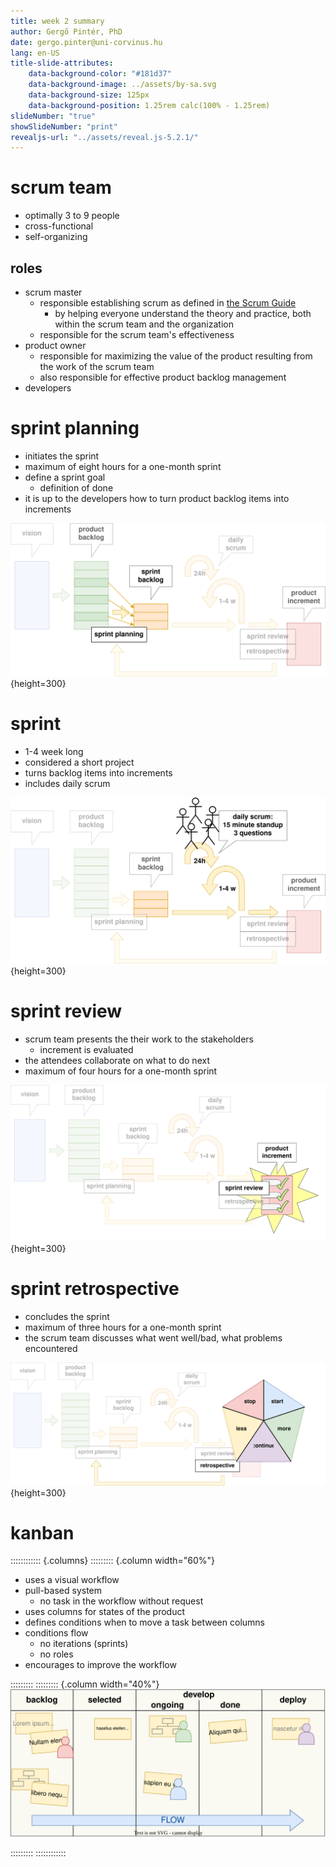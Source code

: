 ```yaml
---
title: week 2 summary 
author: Gergő Pintér, PhD
date: gergo.pinter@uni-corvinus.hu
lang: en-US
title-slide-attributes:
    data-background-color: "#181d37"
    data-background-image: ../assets/by-sa.svg
    data-background-size: 125px
    data-background-position: 1.25rem calc(100% - 1.25rem)
slideNumber: "true"
showSlideNumber: "print"
revealjs-url: "../assets/reveal.js-5.2.1/"
---
```


# scrum team

- optimally 3 to 9 people
- cross-functional
- self-organizing

## roles

- scrum master
    - responsible establishing scrum as defined in [the Scrum Guide](/software-engineering/slides/02_scrum.html)
        - by helping everyone understand the theory and practice, both within the scrum team and the organization
    - responsible for the scrum team's effectiveness
- product owner
    - responsible for maximizing the value of the product resulting from the work of the scrum team
    - also responsible for effective product backlog management
- developers

# sprint planning

- initiates the sprint
- maximum of eight hours for a one-month sprint
- define a sprint goal
    - definition of done
- it is up to the developers how to turn product backlog items into increments


![](figures/scrum_sprint_planning.drawio.svg){height=300}

# sprint

- 1-4 week long
- considered a short project
- turns backlog items into increments
- includes daily scrum

![](figures/scrum_sprint_standup.drawio.svg){height=300}

# sprint review

- scrum team presents the their work to the stakeholders
    - increment is evaluated
- the attendees collaborate on what to do next
- maximum of four hours for a one-month sprint 

![](figures/scrum_sprint_review.drawio.svg){height=300}


# sprint retrospective

- concludes the sprint
- maximum of three hours for a one-month sprint
- the scrum team discusses what went well/bad, what problems encountered

![](figures/scrum_sprint_retrospective.drawio.svg){height=300}

# kanban

:::::::::::: {.columns}
::::::::: {.column width="60%"}
- uses a visual workflow
- pull-based system
    - no task in the workflow without request
- uses columns for states of the product
- defines conditions when to move a task between columns
- conditions flow
    - no iterations (sprints)
    - no roles
- encourages to improve the workflow

:::::::::
::::::::: {.column width="40%"}
![](figures/kanban.drawio.svg)

:::::::::
::::::::::::
